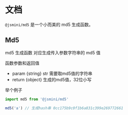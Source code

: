 # 文档
`@jsmini/md5` 是一个小而美的 md5 生成函数。

## Md5

md5 生成函数
对应生成传入参数字符串的 md5 值

函数参数和返回值

- param {string} str 需要取md5值的字符串
- return {object} 生成的md5值，32位小写

举个例子

```js
import md5 from '@jsmini/md5'

md5('a') // 生成hash串 0cc175b9c0f1b6a831c399e269772661
```


